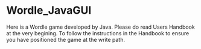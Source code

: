 # Wordle_JavaGUI
Here is a Wordle game developed by Java. Please do read Users Handbook at the very begining. To follow the instructions in the Handbook to ensure you have positioned the game at the write path.
